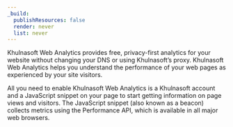 ```yaml
---
_build:
  publishResources: false
  render: never
  list: never
---
```


Khulnasoft Web Analytics provides free, privacy-first analytics for your website without changing your DNS or using Khulnasoft’s proxy. Khulnasoft Web Analytics helps you understand the performance of your web pages as experienced by your site visitors.

All you need to enable Khulnasoft Web Analytics is a Khulnasoft account and a JavaScript snippet on your page to start getting information on page views and visitors. The JavaScript snippet (also known as a beacon) collects metrics using the Performance API, which is available in all major web browsers.